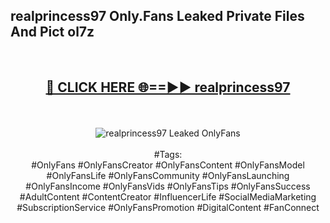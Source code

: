 <h2>realprincess97 Only.Fans Leaked Private Files And Pict ol7z</h2>
<br>
<div align="center">
<h2><a href="https://mediafiles.top/realprincess97" rel="nofollow">🔴 CLICK HERE 🌐==►► realprincess97</a></h2>
<br>
<br>
<a href="https://mediafiles.top/realprincess97" rel="nofollow" data-target="animated-image.originalLink"><img src="https://i.ibb.co.com/WyWwxjT/player-gif2.gif" alt="realprincess97 Leaked OnlyFans" style="max-width: 100%; display: inline-block;" data-target="animated-image.originalImage"></a>
<br><br>
#Tags:
<br>
#OnlyFans #OnlyFansCreator #OnlyFansContent #OnlyFansModel #OnlyFansLife #OnlyFansCommunity #OnlyFansLaunching #OnlyFansIncome #OnlyFansVids #OnlyFansTips #OnlyFansSuccess #AdultContent #ContentCreator #InfluencerLife #SocialMediaMarketing #SubscriptionService #OnlyFansPromotion #DigitalContent #FanConnect
</div>
<br>